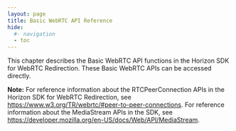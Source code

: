 ```yaml
---
layout: page
title: Basic WebRTC API Reference
hide:
  #- navigation
  - toc
---
```


This chapter describes the Basic WebRTC API functions in the Horizon SDK for WebRTC Redirection. These Basic WebRTC APIs can be accessed directly.

**Note:** For reference information about the RTCPeerConnection APIs in the Horizon SDK for WebRTC Redirection, see https://www.w3.org/TR/webrtc/#peer-to-peer-connections. For reference information about the MediaStream APIs in the SDK, see https://developer.mozilla.org/en-US/docs/Web/API/MediaStream.


